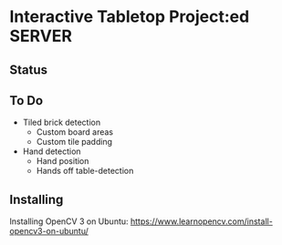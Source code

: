 Interactive Tabletop Project:ed SERVER
======================================

Status
------

To Do
-----

- Tiled brick detection
  - Custom board areas
  - Custom tile padding
- Hand detection
  - Hand position
  - Hands off table-detection

Installing
----------

Installing OpenCV 3 on Ubuntu: https://www.learnopencv.com/install-opencv3-on-ubuntu/

